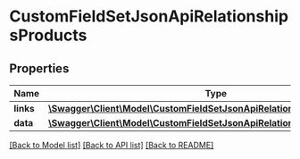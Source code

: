 # CustomFieldSetJsonApiRelationshipsProducts

## Properties
Name | Type | Description | Notes
------------ | ------------- | ------------- | -------------
**links** | [**\Swagger\Client\Model\CustomFieldSetJsonApiRelationshipsProductsLinks**](CustomFieldSetJsonApiRelationshipsProductsLinks.md) |  | [optional] 
**data** | [**\Swagger\Client\Model\CustomFieldSetJsonApiRelationshipsProductsData[]**](CustomFieldSetJsonApiRelationshipsProductsData.md) |  | [optional] 

[[Back to Model list]](../../README.md#documentation-for-models) [[Back to API list]](../../README.md#documentation-for-api-endpoints) [[Back to README]](../../README.md)


